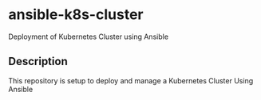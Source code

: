 # ansible-k8s-cluster
Deployment of Kubernetes Cluster using Ansible

## Description
This repository is setup to deploy and manage a Kubernetes Cluster Using Ansible
